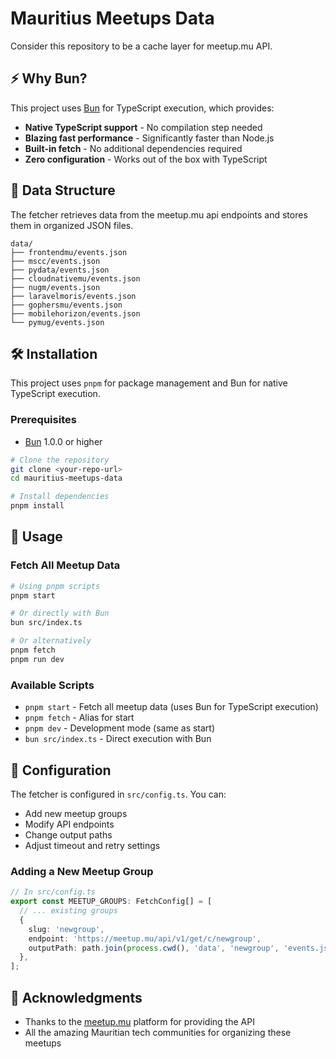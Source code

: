 # Mauritius Meetups Data

Consider this repository to be a cache layer for meetup.mu API.

## ⚡ Why Bun?

This project uses [Bun](https://bun.sh) for TypeScript execution, which provides:

- **Native TypeScript support** - No compilation step needed
- **Blazing fast performance** - Significantly faster than Node.js
- **Built-in fetch** - No additional dependencies required
- **Zero configuration** - Works out of the box with TypeScript

## 📁 Data Structure

The fetcher retrieves data from the meetup.mu api endpoints and stores them in organized JSON files.

```
data/
├── frontendmu/events.json
├── mscc/events.json
├── pydata/events.json
├── cloudnativemu/events.json
├── nugm/events.json
├── laravelmoris/events.json
├── gophersmu/events.json
├── mobilehorizon/events.json
└── pymug/events.json
```

## 🛠️ Installation

This project uses `pnpm` for package management and Bun for native TypeScript execution.

### Prerequisites

- [Bun](https://bun.sh) 1.0.0 or higher

```bash
# Clone the repository
git clone <your-repo-url>
cd mauritius-meetups-data

# Install dependencies
pnpm install
```

## 📖 Usage

### Fetch All Meetup Data

```bash
# Using pnpm scripts
pnpm start

# Or directly with Bun
bun src/index.ts

# Or alternatively
pnpm fetch
pnpm run dev
```

### Available Scripts

- `pnpm start` - Fetch all meetup data (uses Bun for TypeScript execution)
- `pnpm fetch` - Alias for start
- `pnpm dev` - Development mode (same as start)
- `bun src/index.ts` - Direct execution with Bun

## 🔧 Configuration

The fetcher is configured in `src/config.ts`. You can:

- Add new meetup groups
- Modify API endpoints
- Change output paths
- Adjust timeout and retry settings

### Adding a New Meetup Group

```typescript
// In src/config.ts
export const MEETUP_GROUPS: FetchConfig[] = [
  // ... existing groups
  {
    slug: 'newgroup',
    endpoint: 'https://meetup.mu/api/v1/get/c/newgroup',
    outputPath: path.join(process.cwd(), 'data', 'newgroup', 'events.json'),
  },
];
```

## 🙏 Acknowledgments

- Thanks to the [meetup.mu](https://meetup.mu) platform for providing the API
- All the amazing Mauritian tech communities for organizing these meetups
